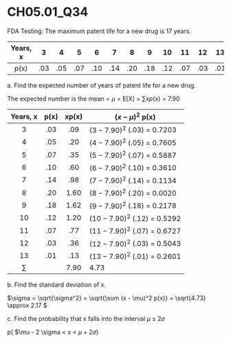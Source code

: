 # CH05.01_Q34 #

FDA Testing: The maximum patent life for a new drug is 17 years. 



| Years, x | 3 | 4 | 5 | 6 | 7 | 8 | 9 | 10 | 11 | 12 | 13 |
|:--------:|:-:|:-:|:-:|:-:|:-:|:-:|:-:|:--:|:--:|:--:|:--:|
| p(x)     | .03 | .05 | .07 | .10 | .14 | .20 | .18 | .12 | .07 | .03 | .01 |

a. Find the expected number of years of patent life for a new drug.

The expected number is the mean = $\mu$ = E[X] = $\sum xp(x)$ = 7.90


| Years, x | p(x) |  xp(x) | $(x - \mu)^2$ p(x) |
|:--------:|:----:|:------:|--------------------|
| 3        | .03  | .09    | $(3 - 7.90)^2$ (.03) = 0.7203 |
| 4        | .05  | .20    | $(4 - 7.90)^2$ (.05) = 0.7605 |
| 5        | .07  | .35    | $(5 - 7.90)^2$ (.07) = 0.5887 |
| 6        | .10  | .60    | $(6 - 7.90)^2$ (.10) = 0.3610 |
| 7        | .14  | .98    | $(7 - 7.90)^2$ (.14) = 0.1134 |
| 8        | .20  | 1.60   | $(8 - 7.90)^2$ (.20) = 0.0020 |
| 9        | .18  | 1.62   | $(9 - 7.90)^2$ (.18) = 0.2178 |
| 10       | .12  | 1.20   | $(10 - 7.90)^2$ (.12) = 0.5292 |
| 11       | .07  | .77    | $(11 - 7.90)^2$ (.07) = 0.6727 |
| 12       | .03  | .36    | $(12 - 7.90)^2$ (.03) = 0.5043 |
| 13       | .01  | .13    | $(13 - 7.90)^2$ (.01) = 0.2601 |
| $\sum$   |      | 7.90   | 4.73               |

b. Find the standard deviation of x.

$\sigma = \sqrt{\sigma^2} = \sqrt{\sum (x - \mu)^2 p(x)} = \sqrt{4.73}  \approx 2.17 $ 

c. Find the probability that x falls into the interval $\mu \pm 2 \sigma$

p( $\mu - 2 \sigma < x < $\mu + 2 \sigma$)

